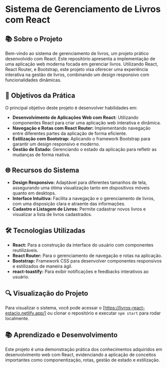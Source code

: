 # Sistema de Gerenciamento de Livros com React

## 📚 Sobre o Projeto
Bem-vindo ao sistema de gerenciamento de livros, um projeto prático desenvolvido com React. Este repositório apresenta a implementação de uma aplicação web moderna focada em gerenciar livros. Utilizando React, React Router, e Bootstrap, este projeto visa oferecer uma experiência interativa na gestão de livros, combinando um design responsivo com funcionalidades dinâmicas.

## 🎯 Objetivos da Prática
O principal objetivo deste projeto é desenvolver habilidades em:

- **Desenvolvimento de Aplicações Web com React:** Utilizando componentes React para criar uma aplicação web interativa e dinâmica.
- **Navegação e Rotas com React Router:** Implementando navegação entre diferentes partes da aplicação de forma eficiente.
- **Estilização com Bootstrap:** Aplicando o framework Bootstrap para garantir um design responsivo e moderno.
- **Gestão de Estado:** Gerenciando o estado da aplicação para refletir as mudanças de forma reativa.

## 🌐 Recursos do Sistema
- **Design Responsivo:** Adaptável para diferentes tamanhos de tela, assegurando uma ótima visualização tanto em dispositivos móveis quanto em desktops.
- **Interface Intuitiva:** Facilita a navegação e o gerenciamento de livros, com uma disposição clara e atraente das informações.
- **Cadastro e Listagem de Livros:** Permite cadastrar novos livros e visualizar a lista de livros cadastrados.

## 🛠️ Tecnologias Utilizadas
- **React:** Para a construção da interface do usuário com componentes reutilizáveis.
- **React Router:** Para o gerenciamento de navegação e rotas na aplicação.
- **Bootstrap:** Framework CSS para desenvolver componentes responsivos e estilizados de maneira ágil.
- **react-toastify:** Para exibir notificações e feedbacks interativos ao usuário.

## 🔍 Visualização do Projeto
Para visualizar o sistema, você pode acessar o [https://livros-react-estacio.netlify.app/] ou clonar o repositório e executar `npm start` para rodar localmente.

## 📚 Aprendizado e Desenvolvimento
Este projeto é uma demonstração prática dos conhecimentos adquiridos em desenvolvimento web com React, evidenciando a aplicação de conceitos importantes como componentização, rotas, gestão de estado e estilização.
